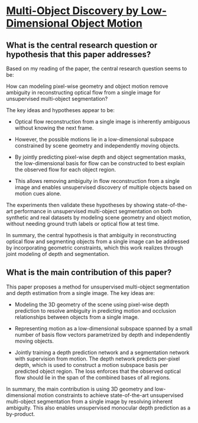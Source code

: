 # [Multi-Object Discovery by Low-Dimensional Object Motion](https://arxiv.org/abs/2307.08027)

## What is the central research question or hypothesis that this paper addresses?

 Based on my reading of the paper, the central research question seems to be: 

How can modeling pixel-wise geometry and object motion remove ambiguity in reconstructing optical flow from a single image for unsupervised multi-object segmentation?

The key ideas and hypotheses appear to be:

- Optical flow reconstruction from a single image is inherently ambiguous without knowing the next frame.

- However, the possible motions lie in a low-dimensional subspace constrained by scene geometry and independently moving objects. 

- By jointly predicting pixel-wise depth and object segmentation masks, the low-dimensional basis for flow can be constructed to best explain the observed flow for each object region.

- This allows removing ambiguity in flow reconstruction from a single image and enables unsupervised discovery of multiple objects based on motion cues alone.

The experiments then validate these hypotheses by showing state-of-the-art performance in unsupervised multi-object segmentation on both synthetic and real datasets by modeling scene geometry and object motion, without needing ground truth labels or optical flow at test time.

In summary, the central hypothesis is that ambiguity in reconstructing optical flow and segmenting objects from a single image can be addressed by incorporating geometric constraints, which this work realizes through joint modeling of depth and segmentation.


## What is the main contribution of this paper?

 This paper proposes a method for unsupervised multi-object segmentation and depth estimation from a single image. The key ideas are:

- Modeling the 3D geometry of the scene using pixel-wise depth prediction to resolve ambiguity in predicting motion and occlusion relationships between objects from a single image. 

- Representing motion as a low-dimensional subspace spanned by a small number of basis flow vectors parametrized by depth and independently moving objects.

- Jointly training a depth prediction network and a segmentation network with supervision from motion. The depth network predicts per-pixel depth, which is used to construct a motion subspace basis per predicted object region. The loss enforces that the observed optical flow should lie in the span of the combined bases of all regions.

In summary, the main contribution is using 3D geometry and low-dimensional motion constraints to achieve state-of-the-art unsupervised multi-object segmentation from a single image by resolving inherent ambiguity. This also enables unsupervised monocular depth prediction as a by-product.
